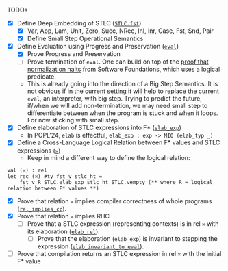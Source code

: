 TODOs
- [x] Define Deep Embedding of STLC ([`STLC.fst`](./STLC.fst))
    - [x] Var, App, Lam, Unit, Zero, Succ, NRec, Inl, Inr, Case, Fst, Snd, Pair
    - [x] Define Small Step Operational Semantics
- [x] Define Evaluation using Progress and Preservation ([`eval`](./STLC.fst))
    - [x] Prove Progress and Preservation
    - [ ] Prove termination of `eval`. One can build on top of the [proof that normalization halts](https://softwarefoundations.cis.upenn.edu/plf-current/Norm.html) from Software Foundations, which uses a logical predicate.
    - This is already going into the direction of a Big Step Semantics. It is not obvious if in the
          current setting it will help to replace the current `eval`, an interpreter, with big step. Trying to
          predict the future, if/when we will add non-termination, we may need small step to differentiate
          between when the program is stuck and when it loops. For now sticking with small step.
- [x] Define elaboration of STLC expressions into F* ([`elab_exp`](./STLC.fst))
    * In POPL'24, `elab` is effectful, `elab_exp : exp -> MIO (elab_typ _)`
- [x] Define a Cross-Language Logical Relation between F* values and STLC expressions ([`≍`](./Criteria.fst))
    - Keep in mind a different way to define the logical relation:
```fstar
val (≍) : rel
let rec (≍) #ty fst_v stlc_ht =
    fst_v R STLC.elab_exp stlc_ht STLC.vempty (** where R = logical relation between F* values **)
```
- [x] Prove that relation `≍` implies compiler correctness of whole programs ([`rel_implies_cc`](./Criteria.fst)).
- [x] Prove that relation `≍` implies RHC 
    - [ ] Prove that a STLC expression (representing contexts) is in rel `≍` with its elaboration ([`elab_rel`](./Criteria.fst)). 
        - [ ] Prove that the elaboration (`elab_exp`) is invariant to stepping the expression ([`elab_invariant_to_eval`](./STLC.fst)).
- [ ] Prove that compilation returns an STLC expression in rel `≍` with the initial F* value
